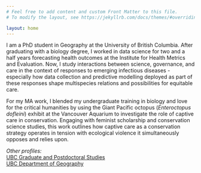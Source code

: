 ```yaml
---
# Feel free to add content and custom Front Matter to this file.
# To modify the layout, see https://jekyllrb.com/docs/themes/#overriding-theme-defaults

layout: home
---  
```


I am a PhD student in Geography at the University of British Columbia. After graduating with a biology degree,
 I worked in data science for two and a half years forecasting health outcomes at the Institute for Health Metrics and
  Evaluation. Now, I study interactions between science, governance, and care in the context of
   responses to emerging infectious diseases - especially how data collection and predictive modelling deployed as part
    of these responses shape multispecies relations and possibilities for equitable care.

For my MA work, I blended my undergraduate training in biology and love for the critical humanities by using the Giant Pacific
 octopus (*Enteroctopus dofleini*) exhibit at the Vancouver Aquarium to investigate the role of captive
 care in conservation. Engaging with
   feminist scholarship and conservation science studies, this work outlines how
      captive care as a conservation strategy operates in tension with ecological violence it simultaneously opposes
       and relies upon.

*Other profiles:*  
[UBC Graduate and Postdoctoral Studies](https://www.grad.ubc.ca/campus-community/meet-our-students/holmberg-mollie)  
[UBC Department of Geography](https://www.geog.ubc.ca/persons/mollie-holmberg/)